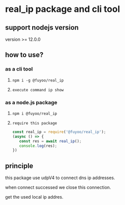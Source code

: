 # real_ip package and cli tool

## support nodejs version

version >= 12.0.0

## how to use?

### as a cli tool

1. `npm i -g @fuyoo/real_ip`

2. `execute command ip show`

### as a node.js package

1. `npm i @fuyoo/real_ip`

2. `require this package`
    ```javascript
    const real_ip = require('@fuyoo/real_ip');
    (async () => {
       const res = await real_ip();
       console.log(res);
    })
    ```

## principle

this package use udpV4 to connect dns ip addresses.

when connect successed we close this connection.

get the used local ip addres.

